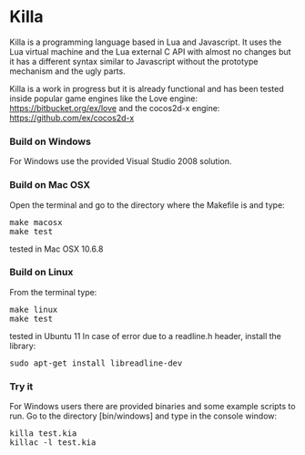 # Killa

Killa is a programming language based in Lua and Javascript. It uses the Lua virtual machine and the Lua external C API with almost no changes but it has a different syntax similar to Javascript without the prototype mechanism and the ugly parts. 

Killa is a work in progress but it is already functional and has been tested inside popular game engines like the Love engine: https://bitbucket.org/ex/love and the cocos2d-x engine: https://github.com/ex/cocos2d-x


### Build on Windows

For Windows use the provided Visual Studio 2008 solution.

### Build on Mac OSX

Open the terminal and go to the directory where the Makefile is and type: 
<pre>
make macosx
make test
</pre>
tested in Mac OSX 10.6.8

### Build on Linux

From the terminal type:
<pre>
make linux
make test
</pre>

tested in Ubuntu 11
In case of error due to a readline.h header, install the library:
<pre>
sudo apt-get install libreadline-dev
</pre>

### Try it

For Windows users there are provided binaries and some example scripts to run.
Go to the directory [bin/windows] and type in the console window: 
<pre>
killa test.kia
killac -l test.kia
</pre>


